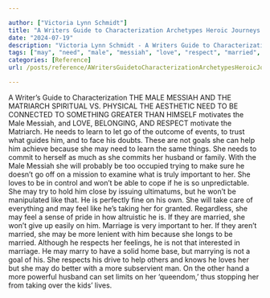```yaml
---

author: ["Victoria Lynn Schmidt"]
title: "A Writers Guide to Characterization Archetypes Heroic Journeys and Other Elements of Dynamic Character Development - part0010_split_048.html"
date: "2024-07-19"
description: "Victoria Lynn Schmidt - A Writers Guide to Characterization Archetypes Heroic Journeys and Other Elements of Dynamic Character Development"
tags: ["may", "need", "male", "messiah", "love", "respect", "married", "guide", "matriarch", "learn", "go", "goal", "help", "husband", "important", "like", "feel", "taking", "marriage", "writer", "characterization", "spiritual", "v", "physical", "aesthetic"]
categories: [Reference]
url: /posts/reference/AWritersGuidetoCharacterizationArchetypesHeroicJourneysandOtherElementsofDynamicCharacterDevelopment-part0010split048html

---
```



A Writer’s Guide to Characterization
 THE MALE MESSIAH AND THE MATRIARCH
SPIRITUAL VS. PHYSICAL
THE AESTHETIC NEED TO BE CONNECTED TO SOMETHING GREATER THAN HIMSELF motivates the Male Messiah, and LOVE, BELONGING, AND RESPECT motivate the Matriarch. He needs to learn to let go of the outcome of events, to trust what guides him, and to face his doubts. These are not goals she can help him achieve because she may need to learn the same things.
She needs to commit to herself as much as she commits her husband or family. With the Male Messiah she will probably be too occupied trying to make sure he doesn’t go off on a mission to examine what is truly important to her.
She loves to be in control and won’t be able to cope if he is so unpredictable. She may try to hold him close by issuing ultimatums, but he won’t be manipulated like that. He is perfectly fine on his own.
She will take care of everything and may feel like he’s taking her for granted. Regardless, she may feel a sense of pride in how altruistic he is.
If they are married, she won’t give up easily on him. Marriage is very important to her. If they aren’t married, she may be more lenient with him because she longs to be married. Although he respects her feelings, he is not that interested in marriage. He may marry to have a solid home base, but marrying is not a goal of his.
She respects his drive to help others and knows he loves her but she may do better with a more subservient man. On the other hand a more powerful husband can set limits on her ‘queendom,’ thus stopping her from taking over the kids’ lives.
